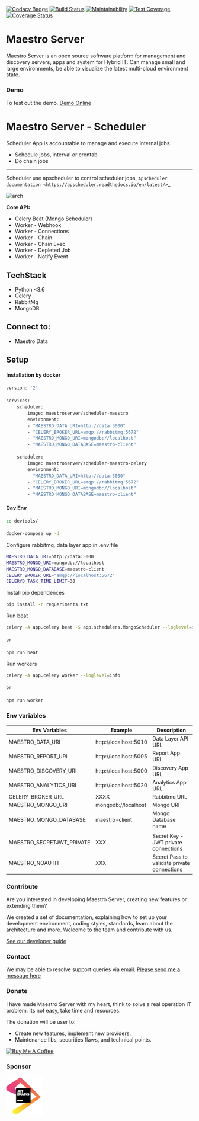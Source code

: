 [![Codacy Badge](https://app.codacy.com/project/badge/Grade/f4df72c5fbde4b59a1f7de0d9b2899dc)](https://www.codacy.com/gh/maestro-server/scheduler-app/dashboard?utm_source=github.com&amp;utm_medium=referral&amp;utm_content=maestro-server/scheduler-app&amp;utm_campaign=Badge_Grade)
[![Build Status](https://travis-ci.com/maestro-server/scheduler-app.svg?branch=master)](https://travis-ci.com/maestro-server/scheduler-app)
[![Maintainability](https://api.codeclimate.com/v1/badges/3a073f54d89d948c0c08/maintainability)](https://codeclimate.com/github/maestro-server/scheduler-app/maintainability)
[![Test Coverage](https://api.codeclimate.com/v1/badges/3a073f54d89d948c0c08/test_coverage)](https://codeclimate.com/github/maestro-server/scheduler-app/test_coverage)
[![Coverage Status](https://coveralls.io/repos/github/maestro-server/scheduler-app/badge.svg?branch=master)](https://coveralls.io/github/maestro-server/scheduler-app?branch=master)

# Maestro Server #

Maestro Server is an open source software platform for management and discovery servers, apps and system for Hybrid IT. Can manage small and large environments, be able to visualize the latest multi-cloud environment state.

### Demo ###
To test out the demo, [Demo Online](http://demo.maestroserver.io "Demo Online")

# Maestro Server - Scheduler #

Scheduler App is accountable to manage and execute internal jobs.

* Schedule jobs, interval or crontab
* Do chain jobs

----------

Scheduler use apscheduler to control scheduler jobs, `Apscheduler documentation <https://apscheduler.readthedocs.io/en/latest/>`_


![arch](http://docs.maestroserver.io/en/latest/_images/scheduler.png)

**Core API:**

* Celery Beat (Mongo Scheduler)
* Worker - Webhook
* Worker - Connections
* Worker - Chain
* Worker - Chain Exec
* Worker - Depleted Job
* Worker - Notify Event

## TechStack ##
* Python <3.6
* Celery
* RabbitMq
* MongoDB

## Connect to: ##
* Maestro Data

## Setup #

#### Installation by docker ####

```bash
version: '2'

services:
    scheduler:
        image: maestroserver/scheduler-maestro
        environment:
        - "MAESTRO_DATA_URI=http://data:5000"
        - "CELERY_BROKER_URL=amqp://rabbitmq:5672"
        - "MAESTRO_MONGO_URI=mongodb://localhost"
        - "MAESTRO_MONGO_DATABASE=maestro-client"

    scheduler:
        image: maestroserver/scheduler-maestro-celery
        environment:
        - "MAESTRO_DATA_URI=http://data:5000"
        - "CELERY_BROKER_URL=amqp://rabbitmq:5672"
        - "MAESTRO_MONGO_URI=mongodb://localhost"
        - "MAESTRO_MONGO_DATABASE=maestro-client"
```

#### Dev Env ####
```bash
cd devtools/

docker-compose up -d
```

Configure rabbitmq, data layer app in .env file

```bash
MAESTRO_DATA_URI=http://data:5000
MAESTRO_MONGO_URI=mongodb://localhost
MAESTRO_MONGO_DATABASE=maestro-client
CELERY_BROKER_URL="amqp://localhost:5672"
CELERYD_TASK_TIME_LIMIT=30
```

Install pip dependences
```bash
pip install -r requeriments.txt
```

Run beat
```bash
celery -A app.celery beat -S app.schedulers.MongoScheduler --loglevel=info

or 

npm run beat
```

Run workers
```bash
celery -A app.celery worker --loglevel=info

or 

npm run worker
```

### Env variables ###

| Env Variables                | Example                  | Description                                 |
|------------------------------|--------------------------|---------------------------------------------|
| MAESTRO_DATA_URI             | http://localhost:5010    | Data Layer API URL                          |
| MAESTRO_REPORT_URI           | http://localhost:5005    | Report App URL                              |
| MAESTRO_DISCOVERY_URI        | http://localhost:5000    | Discovery App URL                           |
| MAESTRO_ANALYTICS_URI        | http://localhost:5020    | Analytics App URL                           |
| CELERY_BROKER_URL            | XXXX                     | Rabbitmq URL                                |
| MAESTRO_MONGO_URI            | mongodb://localhost      | Mongo URI                                   |
| MAESTRO_MONGO_DATABASE       | maestro-client           | Mongo Database name                         |
|                              |                          |                                             |
| MAESTRO_SECRETJWT_PRIVATE    | XXX                      | Secret Key - JWT private connections        |
| MAESTRO_NOAUTH               | XXX                      | Secret Pass to validate private connections |

		


### Contribute ###

Are you interested in developing Maestro Server, creating new features or extending them?

We created a set of documentation, explaining how to set up your development environment, coding styles, standards, learn about the architecture and more. Welcome to the team and contribute with us.

[See our developer guide](http://docs.maestroserver.io/en/latest/contrib.html)

### Contact ###

We may be able to resolve support queries via email. [Please send me a message here](https://maestroserver.typeform.com/to/vf6sGR)

### Donate ###

I have made Maestro Server with my heart, think to solve a real operation IT problem. Its not easy, take time and resources.

The donation will be user to:

- Create new features, implement new providers.
- Maintenance libs, securities flaws, and technical points.

<a href="https://www.buymeacoffee.com/9lVypB7WQ" target="_blank"><img src="https://www.buymeacoffee.com/assets/img/custom_images/purple_img.png" alt="Buy Me A Coffee" style="height: 41px !important;width: 174px !important;box-shadow: 0px 3px 2px 0px rgba(190, 190, 190, 0.5) !important;-webkit-box-shadow: 0px 3px 2px 0px rgba(190, 190, 190, 0.5) !important;" ></a>

### Sponsor ###

[<img src="docs/_imgs/jetbrains.png" width="100">](https://www.jetbrains.com/?from=maestroserver) 
